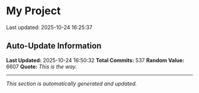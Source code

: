 # My Project


Last updated: 2025-10-24 16:25:37
































































































































































































































































































































































































































































































































































































































































































































































































































































































































































## Auto-Update Information

**Last Updated:** 2025-10-24 16:50:32
**Total Commits:** 537
**Random Value:** 6607
**Quote:** _This is the way._

---
_This section is automatically generated and updated._